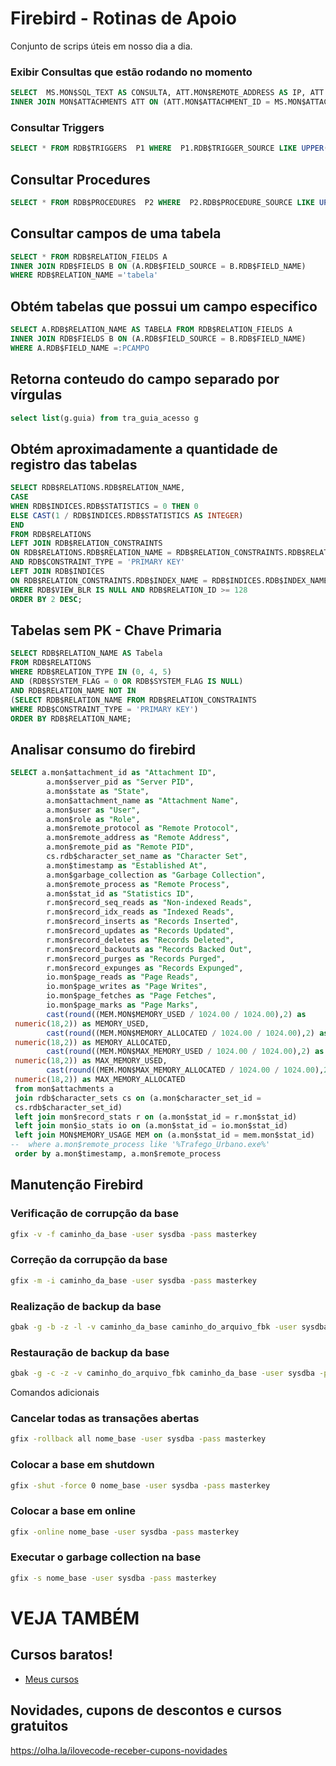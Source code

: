 # Firebird - Rotinas de Apoio
Conjunto de scrips úteis em nosso dia a dia.
### Exibir Consultas que estão rodando no momento
```sql
SELECT  MS.MON$SQL_TEXT AS CONSULTA, ATT.MON$REMOTE_ADDRESS AS IP, ATT.MON$REMOTE_PROTOCOL AS PROTOCOLO, ATT.MON$REMOTE_PROCESS AS PROCESSO FROM MON$STATEMENTS MS
INNER JOIN MON$ATTACHMENTS ATT ON (ATT.MON$ATTACHMENT_ID = MS.MON$ATTACHMENT_ID)
```

### Consultar Triggers
```sql
SELECT * FROM RDB$TRIGGERS  P1 WHERE  P1.RDB$TRIGGER_SOURCE LIKE UPPER('%tcb_escala_exportada%')
```
## Consultar Procedures
```sql
SELECT * FROM RDB$PROCEDURES  P2 WHERE  P2.RDB$PROCEDURE_SOURCE LIKE UPPER('%tcb_escala_exportada%')
```

## Consultar campos de uma tabela
```sql
SELECT * FROM RDB$RELATION_FIELDS A
INNER JOIN RDB$FIELDS B ON (A.RDB$FIELD_SOURCE = B.RDB$FIELD_NAME)
WHERE RDB$RELATION_NAME ='tabela'
```

## Obtém tabelas que possui um campo especifico
```sql
SELECT A.RDB$RELATION_NAME AS TABELA FROM RDB$RELATION_FIELDS A
INNER JOIN RDB$FIELDS B ON (A.RDB$FIELD_SOURCE = B.RDB$FIELD_NAME)
WHERE A.RDB$FIELD_NAME =:PCAMPO
```
## Retorna conteudo do campo separado por vírgulas
```sql
select list(g.guia) from tra_guia_acesso g
```
## Obtém aproximadamente a quantidade de registro das tabelas
```sql
SELECT RDB$RELATIONS.RDB$RELATION_NAME,
CASE
WHEN RDB$INDICES.RDB$STATISTICS = 0 THEN 0
ELSE CAST(1 / RDB$INDICES.RDB$STATISTICS AS INTEGER)
END
FROM RDB$RELATIONS
LEFT JOIN RDB$RELATION_CONSTRAINTS
ON RDB$RELATIONS.RDB$RELATION_NAME = RDB$RELATION_CONSTRAINTS.RDB$RELATION_NAME
AND RDB$CONSTRAINT_TYPE = 'PRIMARY KEY'
LEFT JOIN RDB$INDICES
ON RDB$RELATION_CONSTRAINTS.RDB$INDEX_NAME = RDB$INDICES.RDB$INDEX_NAME
WHERE RDB$VIEW_BLR IS NULL AND RDB$RELATION_ID >= 128
ORDER BY 2 DESC;
```

## Tabelas sem PK - Chave Primaria
```sql
SELECT RDB$RELATION_NAME AS Tabela
FROM RDB$RELATIONS
WHERE RDB$RELATION_TYPE IN (0, 4, 5)
AND (RDB$SYSTEM_FLAG = 0 OR RDB$SYSTEM_FLAG IS NULL)
AND RDB$RELATION_NAME NOT IN
(SELECT RDB$RELATION_NAME FROM RDB$RELATION_CONSTRAINTS
WHERE RDB$CONSTRAINT_TYPE = 'PRIMARY KEY')
ORDER BY RDB$RELATION_NAME;

```

## Analisar consumo do firebird
```sql
SELECT a.mon$attachment_id as "Attachment ID",
        a.mon$server_pid as "Server PID",
        a.mon$state as "State",
        a.mon$attachment_name as "Attachment Name",
        a.mon$user as "User",
        a.mon$role as "Role",
        a.mon$remote_protocol as "Remote Protocol",
        a.mon$remote_address as "Remote Address",
        a.mon$remote_pid as "Remote PID",
        cs.rdb$character_set_name as "Character Set",
        a.mon$timestamp as "Established At",
        a.mon$garbage_collection as "Garbage Collection",
        a.mon$remote_process as "Remote Process",
        a.mon$stat_id as "Statistics ID",
        r.mon$record_seq_reads as "Non-indexed Reads",
        r.mon$record_idx_reads as "Indexed Reads",
        r.mon$record_inserts as "Records Inserted",
        r.mon$record_updates as "Records Updated",
        r.mon$record_deletes as "Records Deleted",
        r.mon$record_backouts as "Records Backed Out",
        r.mon$record_purges as "Records Purged",
        r.mon$record_expunges as "Records Expunged",
        io.mon$page_reads as "Page Reads",
        io.mon$page_writes as "Page Writes",
        io.mon$page_fetches as "Page Fetches",
        io.mon$page_marks as "Page Marks",
        cast(round((MEM.MON$MEMORY_USED / 1024.00 / 1024.00),2) as
 numeric(18,2)) as MEMORY_USED,
        cast(round((MEM.MON$MEMORY_ALLOCATED / 1024.00 / 1024.00),2) as
 numeric(18,2)) as MEMORY_ALLOCATED,
        cast(round((MEM.MON$MAX_MEMORY_USED / 1024.00 / 1024.00),2) as
 numeric(18,2)) as MAX_MEMORY_USED,
        cast(round((MEM.MON$MAX_MEMORY_ALLOCATED / 1024.00 / 1024.00),2) as
 numeric(18,2)) as MAX_MEMORY_ALLOCATED
 from mon$attachments a
 join rdb$character_sets cs on (a.mon$character_set_id =
 cs.rdb$character_set_id)
 left join mon$record_stats r on (a.mon$stat_id = r.mon$stat_id)
 left join mon$io_stats io on (a.mon$stat_id = io.mon$stat_id)
 left join MON$MEMORY_USAGE MEM on (a.mon$stat_id = mem.mon$stat_id)
--  where a.mon$remote_process like '%Trafego_Urbano.exe%'
 order by a.mon$timestamp, a.mon$remote_process
```

## Manutenção Firebird
### Verificação de corrupção da base
```sh
gfix -v -f caminho_da_base -user sysdba -pass masterkey
```
### Correção da corrupção da base
```sh
gfix -m -i caminho_da_base -user sysdba -pass masterkey
```
### Realização de backup da base
```sh
gbak -g -b -z -l -v caminho_da_base caminho_do_arquivo_fbk -user sysdba -pass masterkey
```
### Restauração de backup da base
```sh
gbak -g -c -z -v caminho_do_arquivo_fbk caminho_da_base -user sysdba -pass masterkey
```
Comandos adicionais
### Cancelar todas as transações abertas
```sh
gfix -rollback all nome_base -user sysdba -pass masterkey
```
### Colocar a base em shutdown
```sh
gfix -shut -force 0 nome_base -user sysdba -pass masterkey
```
### Colocar a base em online
```sh
gfix -online nome_base -user sysdba -pass masterkey
```
### Executar o garbage collection na base
```sh
gfix -s nome_base -user sysdba -pass masterkey
```

# VEJA TAMBÉM
## Cursos baratos!
- [Meus cursos](https://olha.la/udemy)

## Novidades, cupons de descontos e cursos gratuitos
https://olha.la/ilovecode-receber-cupons-novidades

